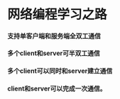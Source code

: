 # 网络编程学习之路

#### 支持单客户端和服务端全双工通信
#### 多个client和server可半双工通信
#### 多个client可以同时和server建立通信
#### client和server可以完成一次通信。

